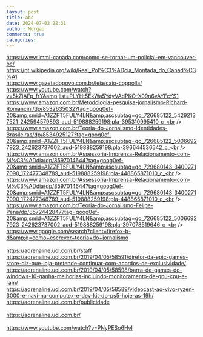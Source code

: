 ```yaml
---
layout: post
title: abc
date: 2024-07-02 22:31
author: Morgao
comments: true
categories: 
---
```

https://www.immi-canada.com/como-se-tornar-um-policial-em-vancouver-bc/<br />
https://pt.wikipedia.org/wiki/Real_Pol%C3%ADcia_Montada_do_Canad%C3%A1<br />
https://www.gazetadopovo.com.br/leia/caio-coppolla/<br />
https://www.youtube.com/watch?v=5kZjAFp_frY&amp;list=PLYHt5EkWa5YdyVAdPKO-X09n6yAYFcYS1<br />
https://www.amazon.com.br/Metodologia-pesquisa-jornalismo-Richard-Romancini/dp/8532635032?tag=goog0ef-20&amp;smid=A1ZZFT5FULY4LN&amp;ascsubtag=go_726685122_54292137521_242594579893_aud-519888259198:pla-395310995410_c_<br />
https://www.amazon.com.br/Teoria-do-Jornalismo-Identidades-Brasileiras/dp/8534925127?tag=goog0ef-20&amp;smid=A1ZZFT5FULY4LN&amp;ascsubtag=go_726685122_50066927923_242623737002_aud-519888259198:pla-396644536542_c_<br />
https://www.amazon.com.br/Assessoria-Imprensa-Relacionamento-com-M%C3%ADdia/dp/8597014644?tag=goog0ef-20&amp;smid=A1ZZFT5FULY4LN&amp;ascsubtag=go_729680143_34002717090_172477348789_aud-519888259198:pla-448865871010_c_<br />
https://www.amazon.com.br/Assessoria-Imprensa-Relacionamento-com-M%C3%ADdia/dp/8597014644?tag=goog0ef-20&amp;smid=A1ZZFT5FULY4LN&amp;ascsubtag=go_729680143_34002717090_172477348789_aud-519888259198:pla-448865871010_c_<br />
https://www.amazon.com.br/Teoria-do-Jornalismo-Felipe-Pena/dp/8572442847?tag=goog0ef-20&amp;smid=A1ZZFT5FULY4LN&amp;ascsubtag=go_726685122_50066927923_242623737002_aud-519888259198:pla-397078519646_c_<br />
https://www.google.com/search?client=firefox-b-d&amp;q=como+escrever+teoria+do+jornalismo<br />
<br />
https://adrenaline.uol.com.br/staff<br />
https://adrenaline.uol.com.br/2019/04/05/58591/diretor-da-epic-games-store-diz-que-loja-pretende-continuar-com-acordos-de-exclusividade/<br />
https://adrenaline.uol.com.br/2019/04/05/58598/barra-de-games-do-windows-10-ganha-melhorias-incluindo-monitoramento-de-gpu-cpu-e-ram/<br />
https://adrenaline.uol.com.br/2019/04/05/58589/videocast-ao-vivo-ryzen-3000-e-navi-na-computex-e-dev-kit-do-ps5-hoje-as-19h/<br />
https://adrenaline.uol.com.br/publicidade<br />
<br />
https://adrenaline.uol.com.br/<br />
<br />
https://www.youtube.com/watch?v=PNyPESo6HvI<br />
<br />
<br />
<br />
